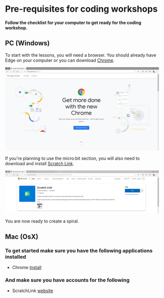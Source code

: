 # Pre-requisites for coding workshops

**Follow the checklist for your computer to get ready for the coding workshop.**

## PC (Windows)

To start with the lessons, you will need a browser. You should already have Edge on your computer or you can download [Chrome](https://www.google.com.au/chrome/).

![Chrome download page](./images/chrome-download.PNG)

If you're planning to use the micro:bit section, you will also need to download and install [Scratch Link](https://www.microsoft.com/en-au/p/scratch-link/9n48xllczh0x?lc=3081&activetab=pivot%3Aoverviewtab).

![Scratch Link download page](./images/scratch-link-download-page.PNG)

You are now ready to create a spiral.

## Mac (OsX)

### To get started make sure you have the following applications installed

- Chrome [Install](https://www.google.com/chrome/)

### And make sure you have accounts for the following

- ScratchLink [website](https://scratch.mit.edu/microbit)
